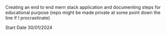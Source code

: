 Creating an end to end mern stack application and documenting steps for educational purpose
(repo might be made private at some point down the line if I procrastinate)

Start Date 30/01/2024
